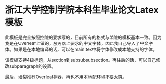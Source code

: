 # 浙江大学控制学院本科生毕业论文Latex模板

此模板是完全按照控院的要求写的，目前所有的格式与学院的模板基本一致。因为我是在Overleaf上做的，服务器上要求的中文字体，因此我自己导入了中文字体。如果是在本地编译的话，可以在main.tex中将字体修改成本地支持的字体。

该模板支持4级标题，从section到subsubsubsection。再往后的话，可以自己修改subparagraph的设置。

最后，墙裂推荐Overleaf神器，再也不用本地配环境不要太爽。